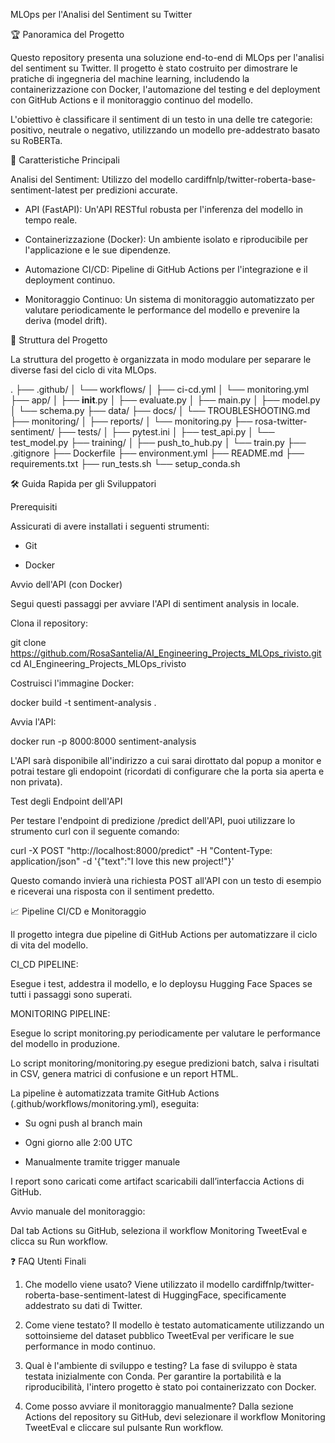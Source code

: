 MLOps per l'Analisi del Sentiment su Twitter

🏆 Panoramica del Progetto

Questo repository presenta una soluzione end-to-end di MLOps per l'analisi del sentiment su Twitter. Il progetto è stato costruito per dimostrare le pratiche di ingegneria del machine learning, includendo la containerizzazione con Docker, l'automazione del testing e del deployment con GitHub Actions e il monitoraggio continuo del modello.

L'obiettivo è classificare il sentiment di un testo in una delle tre categorie: positivo, neutrale o negativo, utilizzando un modello pre-addestrato basato su RoBERTa.

🚀 Caratteristiche Principali

Analisi del Sentiment: Utilizzo del modello cardiffnlp/twitter-roberta-base-sentiment-latest per predizioni accurate.

- API (FastAPI): Un'API RESTful robusta per l'inferenza del modello in tempo reale.

- Containerizzazione (Docker): Un ambiente isolato e riproducibile per l'applicazione e le sue dipendenze.

- Automazione CI/CD: Pipeline di GitHub Actions per l'integrazione e il deployment continuo.

- Monitoraggio Continuo: Un sistema di monitoraggio automatizzato per valutare periodicamente le performance del modello e prevenire la deriva (model drift).

📂 Struttura del Progetto

La struttura del progetto è organizzata in modo modulare per separare le diverse fasi del ciclo di vita MLOps.

.
├── .github/
│   └── workflows/
│       ├── ci-cd.yml
│       └── monitoring.yml
├── app/
│   ├── __init__.py
│   ├── evaluate.py
│   ├── main.py
│   ├── model.py
│   └── schema.py
├── data/
├── docs/
│   └── TROUBLESHOOTING.md
├── monitoring/
│   ├── reports/
│   └── monitoring.py
├── rosa-twitter-sentiment/
├── tests/
│   ├── pytest.ini
│   ├── test_api.py
│   └── test_model.py
├── training/
│   ├── push_to_hub.py
│   └── train.py
├── .gitignore
├── Dockerfile
├── environment.yml
├── README.md
├── requirements.txt
├── run_tests.sh
└── setup_conda.sh

🛠 Guida Rapida per gli Sviluppatori

Prerequisiti

Assicurati di avere installati i seguenti strumenti:

- Git

- Docker

Avvio dell'API (con Docker)

Segui questi passaggi per avviare l'API di sentiment analysis in locale.

Clona il repository:

git clone https://github.com/RosaSantelia/AI_Engineering_Projects_MLOps_rivisto.git
cd AI_Engineering_Projects_MLOps_rivisto

Costruisci l'immagine Docker:

docker build -t sentiment-analysis .

Avvia l'API:

docker run -p 8000:8000 sentiment-analysis

L'API sarà disponibile all'indirizzo a cui sarai dirottato dal popup a monitor e potrai testare gli endopoint (ricordati di configurare che la porta sia aperta e non privata).

Test degli Endpoint dell'API

Per testare l'endpoint di predizione /predict dell'API, puoi utilizzare lo strumento curl con il seguente comando:

curl -X POST "http://localhost:8000/predict" -H "Content-Type: application/json" -d '{"text":"I love this new project!"}'

Questo comando invierà una richiesta POST all'API con un testo di esempio e riceverai una risposta con il sentiment predetto.

📈 Pipeline CI/CD e Monitoraggio

Il progetto integra due pipeline di GitHub Actions per automatizzare il ciclo di vita del modello.

CI_CD PIPELINE:

Esegue i test, addestra il modello, e lo deploysu Hugging Face Spaces se tutti i passaggi sono superati.

MONITORING PIPELINE:

Esegue lo script monitoring.py periodicamente per valutare le performance del modello in produzione.

Lo script monitoring/monitoring.py esegue predizioni batch, salva i risultati in CSV, genera matrici di confusione e un report HTML.

La pipeline è automatizzata tramite GitHub Actions (.github/workflows/monitoring.yml), eseguita:

- Su ogni push al branch main

- Ogni giorno alle 2:00 UTC

- Manualmente tramite trigger manuale

I report sono caricati come artifact scaricabili dall’interfaccia Actions di GitHub.

Avvio manuale del monitoraggio:

Dal tab Actions su GitHub, seleziona il workflow Monitoring TweetEval e clicca su Run workflow.

❓ FAQ Utenti Finali

1. Che modello viene usato?
Viene utilizzato il modello cardiffnlp/twitter-roberta-base-sentiment-latest di HuggingFace, specificamente addestrato su dati di Twitter.

2. Come viene testato?
Il modello è testato automaticamente utilizzando un sottoinsieme del dataset pubblico TweetEval per verificare le sue performance in modo continuo.

3. Qual è l'ambiente di sviluppo e testing?
La fase di sviluppo è stata testata inizialmente con Conda. Per garantire la portabilità e la riproducibilità, l'intero progetto è stato poi containerizzato con Docker.

4. Come posso avviare il monitoraggio manualmente?
Dalla sezione Actions del repository su GitHub, devi selezionare il workflow Monitoring TweetEval e cliccare sul pulsante Run workflow.